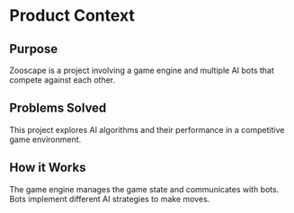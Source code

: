 # Product Context

## Purpose

Zooscape is a project involving a game engine and multiple AI bots that compete against each other.

## Problems Solved

This project explores AI algorithms and their performance in a competitive game environment.

## How it Works

The game engine manages the game state and communicates with bots. Bots implement different AI strategies to make moves. 